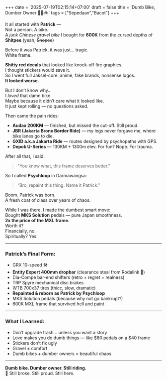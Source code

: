 +++
date = '2025-07-19T02:15:14+07:00'
draft = false
title = 'Dumb Bike, Dumber Owner  🤦‍♂️🚲'
tags = ["Sepedaan","Bacot"]
+++

It all started with **Patrick** —  
Not a person. A bike.  
A *junk Chinese gravel bike* I bought for **600K** from the cursed depths of **Shitpee** (yeah, ~~Shopee~~)

Before it was Patrick, it was just... tragic.  
White frame.  

**Shitty red decals** that looked like knock-off fire graphics.  
I thought stickers would save it.  
So I went full Jaksel-core: anime, fake brands, nonsense logos.  
**It looked worse.**

But I don’t know why…  
I *loved* that damn bike.  
Maybe because it didn’t care what it looked like.  
It just kept rolling — no questions asked.

Then came the pain rides:
- **Audax 200KM** — finished, but missed the cut-off. Still proud.
- **JBR (Jakarta Bronx ~~Border~~ Ride)** — my legs never forgave me, where bike lanes go to die.
- **GXID  a.k.a Jakarta  Ride** — routes designed by psychopaths with GPS.
- **Depok U-Series** — 130KM + 1300m elev. For fun? Nope. For trauma.

After all that, I said:  
> "You know what, this frame deserves better."

So I called **Psychloop** in Darmawangsa:  
> “Bro, repaint this thing. Name it Patrick.”

Boom. Patrick was born.  
A fresh coat of class over years of chaos.

While I was there, I made the dumbest smart move:  
Bought **MKS Solution** pedals — pure Japan smoothness.  
**2x the price of the MXL frame.**  
Worth it?  
Financially, no.  
Spiritually? Yes.

---

### Patrick’s Final Form:
- GRX 10-speed 🛠️  
- **Entity Expert 400mm dropbar** (clearance steal from Rodalink 🙏)  
- Dia-Compe bar-end shifters (retro + regret = realness)  
- TRP Spyre mechanical disc brakes  
- WTB 700x37 tires (thicc, slow, dramatic)  
- **Repainted & reborn as Patrick by Psychloop**  
- MKS Solution pedals (because why not go bankrupt?)  
- 600K MXL frame that survived hell and paint

---

### What I Learned:
- Don’t upgrade trash… unless you want a story  
- Love makes you do dumb things — like $80 pedals on a $40 frame  
- Stickers don’t fix ugly  
- Gravel ≠ comfort  
- Dumb bikes + dumber owners = beautiful chaos

---

**Dumb bike. Dumber owner. Still riding.**  
💚 Still broke. Still proud. Still here.
